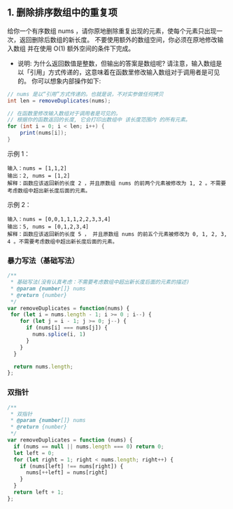 <!--
 * @Author: shengCW
 * @Email: 2367896538@qq.com
 * @Date: 2021-07-30 17:12:26
 * @LastEditors: shengCW
 * @LastEmail: 2367896538@qq.com
 * @LastEditTime: 2021-07-30 18:02:55
 * @Description: file content
-->
## 1. 删除排序数组中的重复项

给你一个有序数组 nums ，请你原地删除重复出现的元素，使每个元素只出现一次，返回删除后数组的新长度。
不要使用额外的数组空间，你必须在原地修改输入数组 并在使用 O(1) 额外空间的条件下完成。

* 说明:
为什么返回数值是整数，但输出的答案是数组呢?
请注意，输入数组是以「引用」方式传递的，这意味着在函数里修改输入数组对于调用者是可见的。
你可以想象内部操作如下:

```java
// nums 是以“引用”方式传递的。也就是说，不对实参做任何拷贝
int len = removeDuplicates(nums);

// 在函数里修改输入数组对于调用者是可见的。
// 根据你的函数返回的长度, 它会打印出数组中 该长度范围内 的所有元素。
for (int i = 0; i < len; i++) {
    print(nums[i]);
}
```
示例 1：

```shell
输入：nums = [1,1,2]
输出：2, nums = [1,2]
解释：函数应该返回新的长度 2 ，并且原数组 nums 的前两个元素被修改为 1, 2 。不需要考虑数组中超出新长度后面的元素。
```

示例 2：

```shell
输入：nums = [0,0,1,1,1,2,2,3,3,4]
输出：5, nums = [0,1,2,3,4]
解释：函数应该返回新的长度 5 ， 并且原数组 nums 的前五个元素被修改为 0, 1, 2, 3, 4 。不需要考虑数组中超出新长度后面的元素。
```


### 暴力写法（基础写法）

```js
/**
 * 基础写法(没有认真考虑：不需要考虑数组中超出新长度后面的元素的描述)
 * @param {number[]} nums
 * @return {number}
 */
var removeDuplicates = function(nums) {
 for (let i = nums.length - 1; i >= 0 ; i--) {
    for (let j = i - 1; j >= 0; j--) {
      if (nums[i] === nums[j]) {
        nums.splice(i, 1)
      }
    }
  }

  return nums.length;
};
```

### 双指针

```js
/**
 * 双指针
 * @param {number[]} nums
 * @return {number}
 */
var removeDuplicates = function (nums) {
  if (nums == null || nums.length === 0) return 0;
  let left = 0;
  for (let right = 1; right < nums.length; right++) {
    if (nums[left] !== nums[right]) {
      nums[++left] = nums[right]
    }
  }
  return left + 1;
};
```